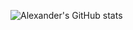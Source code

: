 ![Alexander's GitHub stats](https://github-readme-stats.vercel.app/api?username=AMakutsevi4&show_icons=true&theme=radical)
